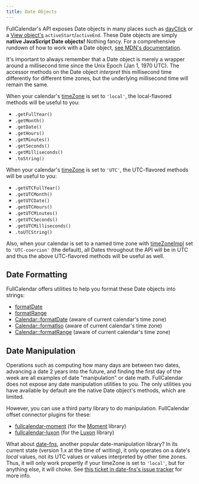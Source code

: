 ```yaml
---
title: Date Objects
---
```


FullCalendar's API exposes Date objects in many places such as [dayClick](dayClick) or a [View object's](view-object) `activeStart`/`activeEnd`. These Date objects are simply **native JavaScript Date objects!** Nothing fancy. For a comprehensive rundown of how to work with a Date object, [see MDN's documentation](https://developer.mozilla.org/en-US/docs/Web/JavaScript/Reference/Global_Objects/Date).

It's important to always remember that a Date object is merely a wrapper around a millisecond time since the Unix Epoch (Jan 1, 1970 UTC). The accessor methods on the Date object *interpret* this millisecond time differently for different time zones, but the underlying millisecond time will remain the same.

When your calendar's [timeZone](timeZone) is set to `'local'`, the local-flavored methods will be useful to you:

- `.getFullYear()`
- `.getMonth()`
- `.getDate()`
- `.getHours()`
- `.getMinutes()`
- `.getSeconds()`
- `.getMilliseconds()`
- `.toString()`

When your calendar's [timeZone](timeZone) is set to `'UTC'`, the UTC-flavored methods will be useful to you:

- `.getUTCFullYear()`
- `.getUTCMonth()`
- `.getUTCDate()`
- `.getUTCHours()`
- `.getUTCMinutes()`
- `.getUTCSeconds()`
- `.getUTCMilliseconds()`
- `.toUTCString()`

Also, when your calendar is set to a named time zone with [timeZoneImpl](timeZoneImpl) set to `'UTC-coercion'` (the default), all Dates throughout the API will be in UTC and thus the above UTC-flavored methods will be useful as well.


## Date Formatting

FullCalendar offers utilities to help you format these Date objects into strings:

- [formatDate](formatDate)
- [formatRange](formatRange)
- [Calendar::formatDate](Calendar-formatDate) (aware of current calendar's time zone)
- [Calendar::formatIso](Calendar-formatIso) (aware of current calendar's time zone)
- [Calendar::formatRange](Calendar-formatRange) (aware of current calendar's time zone)


## Date Manipulation

Operations such as computing how many days are between two dates, advancing a date 2 years into the future, and finding the first day of the week are all examples of date "manipulation" or date math. FullCalendar does not expose any date manipulation utilities to you. The only utilities you have available by default are the native Date object's methods, which are limited.

However, you can use a third party library to do manipulation. FullCalendar offset connector plugins for these:

- [fullcalendar-moment](moment-plugins) (for the [Moment](https://momentjs.com/) library)
- [fullcalendar-luxon](luxon-plugin) (for the [Luxon](https://moment.github.io/luxon/) library)

What about [date-fns](https://date-fns.org/), another popular date-manipulation library? In its current state (version 1.x at the time of writing), it only operates on a date's *local* values, not its UTC values or values interpreted by other time zones. Thus, it will only work propertly if your timeZone is set to `'local'`, but for anything else, it will choke. See [this ticket in date-fns's issue tracker](https://github.com/date-fns/date-fns/issues/376) for more info.
